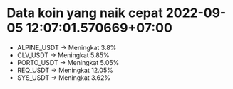 # Data koin yang naik cepat 2022-09-05 12:07:01.570669+07:00

* ALPINE_USDT -> Meningkat 3.8%
* CLV_USDT -> Meningkat 5.85%
* PORTO_USDT -> Meningkat 5.05%
* REQ_USDT -> Meningkat 12.05%
* SYS_USDT -> Meningkat 3.62%
